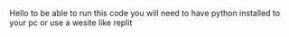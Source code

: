 Hello to be able to run this code you will need to have python installed to your pc or use a wesite like replit
